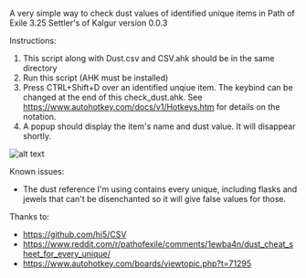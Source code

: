 A very simple way to check dust values of identified unique items in Path of Exile 3.25 Settler's of Kalgur
version 0.0.3

Instructions:
1. This script along with Dust.csv and CSV.ahk should be in the same directory
2. Run this script (AHK must be installed)
3. Press CTRL+Shift+D over an identified unqiue item. The keybind can be changed at the end of this check_dust.ahk. See https://www.autohotkey.com/docs/v1/Hotkeys.htm for details on the notation.
4. A popup should display the item's name and dust value. It will disappear shortly.

![alt text](https://github.com/mkfink/check_dust/blob/main/screenshot.png?raw=true)

Known issues:
* The dust reference I'm using contains every unique, including flasks and jewels that can't be disenchanted so it will give false values for those.

Thanks to:
* https://github.com/hi5/CSV
* https://www.reddit.com/r/pathofexile/comments/1ewba4n/dust_cheat_sheet_for_every_unique/
* https://www.autohotkey.com/boards/viewtopic.php?t=71295